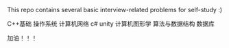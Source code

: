 This repo contains several basic interview-related problems for self-study :)

C++基础
操作系统
计算机网络
c#
unity
计算机图形学
算法与数据结构
数据库

加油！！！
